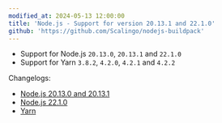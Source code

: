 ```yaml
---
modified_at: 2024-05-13 12:00:00
title: 'Node.js - Support for version 20.13.1 and 22.1.0'
github: 'https://github.com/Scalingo/nodejs-buildpack'
---
```


- Support for Node.js `20.13.0`, `20.13.1` and `22.1.0`
- Support for Yarn `3.8.2`, `4.2.0`, `4.2.1` and `4.2.2`

Changelogs:
- [Node.js 20.13.0 and 20.13.1](https://github.com/nodejs/node/blob/main/doc/changelogs/CHANGELOG_V20.md)
- [Node.js 22.1.0](https://github.com/nodejs/node/blob/main/doc/changelogs/CHANGELOG_V22.md#2024-05-02-version-2210-current-targos-prepared-by-aduh95)
- [Yarn](https://yarnpkg.com/advanced/changelog)
